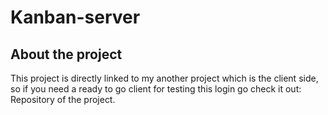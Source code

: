 # Kanban-server
## About the project
This project is directly linked to my another project which is the client side, so if you need a ready to go client for testing this login go check it out: Repository of the project.
